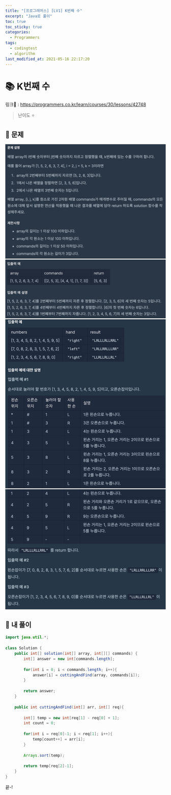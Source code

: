 ```yaml
---
title: "[프로그래머스] [LV1] K번째 수"
excerpt: "Java로 풀이"
toc: true
toc_sticky: true
categories:
  - Programmers
tags:
  - codingtest
  - algorithm
last_modified_at: 2021-05-16 22:17:20
---
```


# 📚 K번째 수
  
링크📎 : <https://programmers.co.kr/learn/courses/30/lessons/42748>  

>난이도 ⭐️
  
## 📖 문제  
  
![이미지](/assets/images/Programmers/Lv1/22-1.png)
![이미지](/assets/images/Programmers/Lv1/22-2.png)
![이미지](/assets/images/Programmers/Lv1/22-3.png)
![이미지](/assets/images/Programmers/Lv1/22-4.png)

  
  
## 📝 내 풀이  
  
```java  
import java.util.*;

class Solution {
    public int[] solution(int[] array, int[][] commands) {
        int[] answer = new int[commands.length];
        
        for(int i = 0; i < commands.length; i++){
            answer[i] = cuttingAndFind(array, commands[i]);
        }
        
        return answer;
    }
    
    public int cuttingAndFind(int[] arr, int[] req){
        
        int[] temp = new int[req[1] - req[0] + 1];
        int count = 0;
        
        for(int i = req[0]-1; i < req[1]; i++){
            temp[count++] = arr[i];
        }
        
        Arrays.sort(temp);
            
        return temp[req[2]-1];
    }
}
```
  
끝-!
